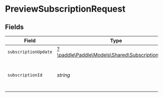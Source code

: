 # PreviewSubscriptionRequest


## Fields

| Field                                                                                         | Type                                                                                          | Required                                                                                      | Description                                                                                   | Example                                                                                       |
| --------------------------------------------------------------------------------------------- | --------------------------------------------------------------------------------------------- | --------------------------------------------------------------------------------------------- | --------------------------------------------------------------------------------------------- | --------------------------------------------------------------------------------------------- |
| `subscriptionUpdate`                                                                          | [?\paddle\Paddle\Models\Shared\SubscriptionUpdate](../../Models/Shared/SubscriptionUpdate.md) | :heavy_minus_sign:                                                                            | N/A                                                                                           |                                                                                               |
| `subscriptionId`                                                                              | *string*                                                                                      | :heavy_check_mark:                                                                            | Paddle ID of the subscription entity to work with.                                            | sub_01gvne45dvdhg5gdxrz6hh511r                                                                |
